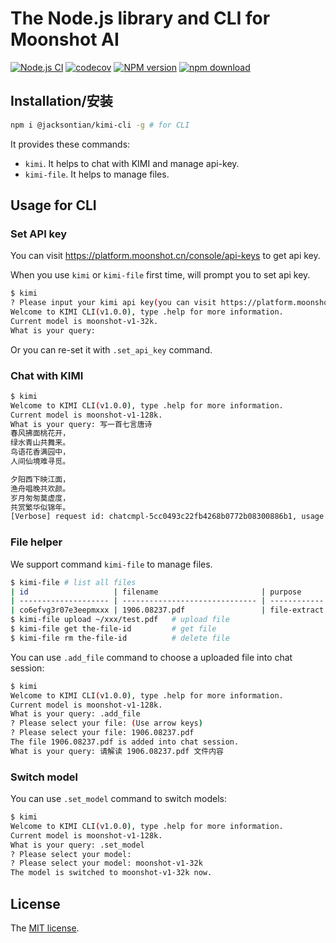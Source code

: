 # The Node.js library and CLI for Moonshot AI

[![Node.js CI](https://github.com/JacksonTian/kimi/actions/workflows/test.yaml/badge.svg)](https://github.com/JacksonTian/kimi/actions/workflows/test.yaml)
[![codecov][cov-image]][cov-url]
[![NPM version][npm-image]][npm-url]
[![npm download][download-image]][download-url]

[npm-image]: https://img.shields.io/npm/v/%40jacksontian%2Fkimi
[npm-url]: https://npmjs.org/package/@jacksontian/kimi
[cov-image]: https://codecov.io/gh/JacksonTian/kimi/branch/master/graph/badge.svg
[cov-url]: https://codecov.io/gh/JacksonTian/kimi
[download-image]: https://img.shields.io/npm/dm/%40jacksontian%2Fkimi
[download-url]: https://npmjs.org/package/@jacksontian/kimi

## Installation/安装

```sh
npm i @jacksontian/kimi-cli -g # for CLI
```

It provides these commands:

- `kimi`. It helps to chat with KIMI and manage api-key.
- `kimi-file`. It helps to manage files.

## Usage for CLI

### Set API key

You can visit <https://platform.moonshot.cn/console/api-keys> to get api key.

When you use `kimi` or `kimi-file` first time, will prompt you to set api key.

```bash
$ kimi
? Please input your kimi api key(you can visit https://platform.moonshot.cn/console/api-keys to get api key): ***************************************************
Welcome to KIMI CLI(v1.0.0), type .help for more information.
Current model is moonshot-v1-32k.
What is your query: 
```

Or you can re-set it with `.set_api_key` command.

### Chat with KIMI

```sh
$ kimi
Welcome to KIMI CLI(v1.0.0), type .help for more information.
Current model is moonshot-v1-128k.
What is your query: 写一首七言唐诗
春风拂面桃花开，
绿水青山共舞来。
鸟语花香满园中，
人间仙境难寻觅。

夕阳西下映江面，
渔舟唱晚共欢颜。
岁月匆匆莫虚度，
共赏繁华似锦年。
[Verbose] request id: chatcmpl-5cc0493c22fb4268b0772b08300886b1, usage tokens: 62
```

### File helper

We support command `kimi-file` to manage files.

```bash
$ kimi-file # list all files
| id                   | filename                       | purpose      | type | size       | created_at          | status |
| -------------------- | ------------------------------ | ------------ | ---- | ---------- | ------------------- | ------ |
| co6efvg3r07e3eepmxxx | 1906.08237.pdf                 | file-extract | file | 761790     | 2024-04-03 05:24:14 | ok     |
$ kimi-file upload ~/xxx/test.pdf   # upload file
$ kimi-file get the-file-id         # get file
$ kimi-file rm the-file-id          # delete file
```

You can use `.add_file` command to choose a uploaded file into chat session:

```bash
$ kimi
Welcome to KIMI CLI(v1.0.0), type .help for more information.
Current model is moonshot-v1-128k.
What is your query: .add_file
? Please select your file: (Use arrow keys)
? Please select your file: 1906.08237.pdf
The file 1906.08237.pdf is added into chat session.
What is your query: 请解读 1906.08237.pdf 文件内容
```

### Switch model

You can use `.set_model` command to switch models:

```bash
$ kimi
Welcome to KIMI CLI(v1.0.0), type .help for more information.
Current model is moonshot-v1-128k.
What is your query: .set_model
? Please select your model: 
? Please select your model: moonshot-v1-32k
The model is switched to moonshot-v1-32k now.
```

## License

The [MIT license](./LICENSE).
